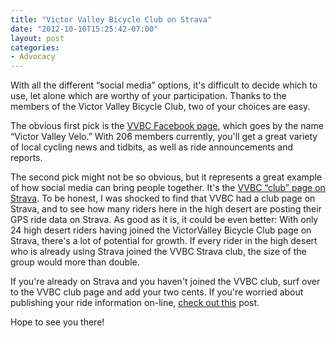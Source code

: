 ```yaml
---
title: "Victor Valley Bicycle Club on Strava"
date: "2012-10-10T15:25:42-07:00"
layout: post
categories:
- Advocacy
---
```


With all the different “social media” options, it's difficult to decide which to use, let alone which are worthy of your participation. Thanks to the members of the Victor Valley Bicycle Club, two of your choices are easy.  
  
The obvious first pick is the [VVBC Facebook page](https://www.facebook.com/groups/84235983842/ "Victor Valley Velo on Facebook"), which goes by the name “Victor Valley Velo.” With 206 members currently, you'll get a great variety of local cycling news and tidbits, as well as ride announcements and reports.

The second pick might not be so obvious, but it represents a great example of how social media can bring people together. It's the [VVBC “club” page on Strava](https://app.strava.com/clubs/victorvalley-bicycle-club "Victor Valley Velo's club page on Strava"). To be honest, I was shocked to find that VVBC had a club page on Strava, and to see how many riders here in the high desert are posting their GPS ride data on Strava. As good as it is, it could be even better: With only 24 high desert riders having joined the VictorValley Bicycle Club page on Strava, there's a lot of potential for growth. If every rider in the high desert who is already using Strava joined the VVBC Strava club, the size of the group would more than double.

If you're already on Strava and you haven't joined the VVBC club, surf over to the VVBC club page and add your two cents. If you're worried about publishing your ride information on-line, [check out this](/?p=3093 "Strava privacy settings") post.

Hope to see you there!